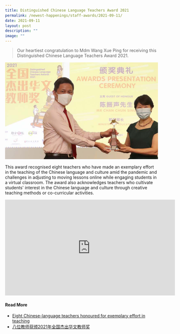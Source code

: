 ```yaml
---
title: Distinguished Chinese Language Teachers Award 2021
permalink: /newest-happenings/staff-awards/2021-09-11/
date: 2021-09-11
layout: post
description: ""
image: ""
---
```


> Our heartiest congratulation to Mdm Wang Xue Ping for receiving this Distinguished Chinese Language Teachers Award 2021.

![](/images/wang.jpg)


This award recognised eight teachers who have made an exemplary effort in the teaching of the Chinese language and culture amid the pandemic and challenges in adjusting to moving lessons online while engaging students in a virtual classroom. The award also acknowledges teachers who cultivate students' interest in the Chinese language and culture through creative teaching methods or co-curricular activities.

<iframe src="https://www.facebook.com/plugins/video.php?href=https%3A%2F%2Fwww.facebook.com%2Fzbcomma%2Fvideos%2F173367218260601%2F&show_text=0&width=560" width="560" height="315" style="border:none;overflow:hidden" scrolling="no" frameborder="0" allowfullscreen="true" allow="autoplay; clipboard-write; encrypted-media; picture-in-picture; web-share" allowFullScreen="true"></iframe>

#### Read More
* [Eight Chinese-language teachers honoured for exemplary effort in teaching](https://www.straitstimes.com/singapore/parenting-education/eight-chinese-language-teachers-honoured-for-exemplary-effort-in)  
* [八位教师获颁2021年全国杰出华文教师奖](https://www.zaobao.com.sg/realtime/singapore/story20210911-1192604)
